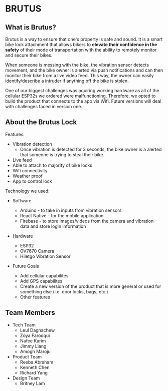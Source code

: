 # BRUTUS

## What is Brutus?
Brutus is a way to ensure that one's property is safe and sound. It is a smart bike lock attachment that allows bikers to **elevate their confidence in the safety** of their mode of transportation with the ability to remotely monitor and secure their bikes.

When someone is messing with the bike, the vibration sensor detects movement, and the bike owner is alerted via push notifications and can then monitor their bike from a live video feed. This way, the owner can easily identify/describe a intruder if anything off the bike is stolen.

One of our biggest challenges was aquiring working hardware as all of the cellular ESP32s we ordered were malfunctioning. Therefore, we opted to build the product that connects to the app via Wifi. Future versions will deal with challenges faced in version one.

## About the Brutus Lock

Features:
* Vibration detection
  * Once vibration is detected for 3 seconds, the bike owner is a alerted that someone is trying to steal their bike.
* Live feed
* Able to attach to majority of bike locks
* Wifi connectivity
* Weather proof
* App to control lock

Technology we used:
* Software
  * Arduino      - to take in inputs from vibration sensors
  * React Native - for the mobile application
  * Firebase     - to store images/videos from the camera and vibration data and store login information
* Hardware
  * ESP32
  * OV7670 Camera
  * Hiletgo Vibration Sensor
 
* Future Goals
  * Add cellular capabilites
  * Add GPS capabilites
  * Create a new version of the product that is more general or used for something else (i.e. door locks, bags, etc.)
  * Other features


## Team Members
* Tech Team
  * Leul Dagnachew
  * Zoya Farooqui
  * Nafee Karim
  * Jimmy Liang
  * Amogh Maroju
* Product Team
  * Reeba Abraham
  * Kenneth Chen
  * Richard Yang
* Design Team
  * Britney Lam
